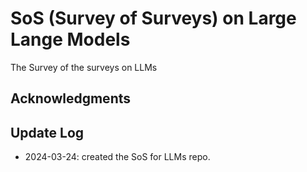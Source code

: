 # SoS (Survey of Surveys) on Large Lange Models
The Survey of the surveys on LLMs


## Acknowledgments

## Update Log
* 2024-03-24: created the SoS for LLMs repo.
